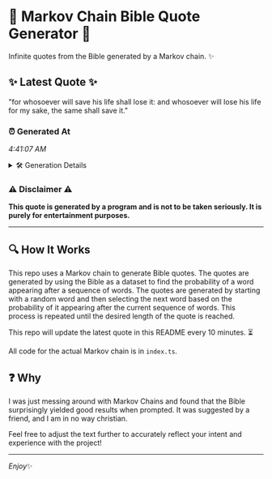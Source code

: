 # 📖 Markov Chain Bible Quote Generator 📖

Infinite quotes from the Bible generated by a Markov chain. ✨

## ✨ Latest Quote ✨
"for whosoever will save his life shall lose it: and whosoever will lose his life for my sake, the same shall save it."

### ⏰ Generated At
*4:41:07 AM*

<details>
    <summary>🛠️ Generation Details</summary>
    <p>
        <strong>🌱 Seed:</strong> for<br>
        <strong>🔄 Iterations:</strong> 22<br>
        <strong>📜 Context History:</strong><br>[ for ]: whosoever<br>[ for, whosoever ]: will<br>[ for, whosoever, will ]: save<br>[ for, whosoever, will, save ]: his<br>[ for, whosoever, will, save, his ]: life<br>[ for, whosoever, will, save, his, life ]: shall<br>[ whosoever, will, save, his, life, shall ]: lose<br>[ will, save, his, life, shall, lose ]: it:<br>[ save, his, life, shall, lose, it: ]: and<br>[ his, life, shall, lose, it:, and ]: whosoever<br>[ life, shall, lose, it:, and, whosoever ]: will<br>[ shall, lose, it:, and, whosoever, will ]: lose<br>[ lose, it:, and, whosoever, will, lose ]: his<br>[ it:, and, whosoever, will, lose, his ]: life<br>[ and, whosoever, will, lose, his, life ]: for<br>[ whosoever, will, lose, his, life, for ]: my<br>[ will, lose, his, life, for, my ]: sake,<br>[ lose, his, life, for, my, sake, ]: the<br>[ his, life, for, my, sake,, the ]: same<br>[ life, for, my, sake,, the, same ]: shall<br>[ for, my, sake,, the, same, shall ]: save<br>[ my, sake,, the, same, shall, save ]: it.<br>
    </p>
</details>

### ⚠️ Disclaimer ⚠️
**This quote is generated by a program and is not to be taken seriously. It is purely for entertainment purposes.**

---

## 🔍 How It Works

This repo uses a Markov chain to generate Bible quotes. The quotes are generated by using the Bible as a dataset to find the probability of a word appearing after a sequence of words. The quotes are generated by starting with a random word and then selecting the next word based on the probability of it appearing after the current sequence of words. This process is repeated until the desired length of the quote is reached.

This repo will update the latest quote in this README every 10 minutes. ⏳

All code for the actual Markov chain is in `index.ts`.

## ❓ Why

I was just messing around with Markov Chains and found that the Bible surprisingly yielded good results when prompted. 
It was suggested by a friend, and I am in no way christian.

Feel free to adjust the text further to accurately reflect your intent and experience with the project!

---

*Enjoy*✨
